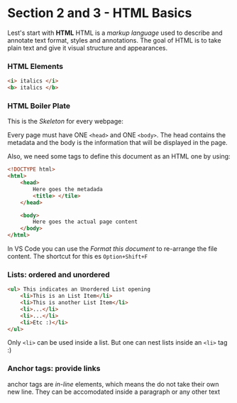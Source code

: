 # Section 2 and 3 - HTML Basics
Lest's start with **HTML**
HTML is a *markup language* used to describe and annotate text format, styles and annotations. The goal of HTML is to take plain text and give it visual structure and appearances.

### HTML Elements
```html
<i> italics </i>
<b> italics </b>
```

### HTML Boiler Plate
This is the *Skeleton* for every webpage:

Every page must have ONE `<head>` and ONE `<body>`. The head contains the metadata and the body is the information that will be displayed in the page.

Also, we need some tags to define this document as an HTML one by using:

```html
<!DOCTYPE html>
<html>
    <head>
        Here goes the metadada
        <title> </tile>
    </head>

    <body>
        Here goes the actual page content
    </body>
</html>
```
In VS Code you can use the *Format this document* to re-arrange the file content. The shortcut for this es `Option+Shift+F`

### Lists: ordered and unordered


```html
<ul> This indicates an Unordered List opening
    <li>This is an List Item</li>
    <li>This is another List Item</li>
    <li>...</li>
    <li>...</li>
    <li>Etc :)</li>
</ul>
```
Only `<li>` can be used inside a list. But one can nest lists inside an `<li>` tag :)

### Anchor tags: provide links
anchor tags are *in-line* elements, which means the do not take their own new line. They can be accomodated inside a paragraph or any other text

